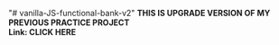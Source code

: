 "# vanilla-JS-functional-bank-v2" 
<b> THIS IS UPGRADE VERSION OF MY PREVIOUS PRACTICE PROJECT<b>
  <br>
  Link: <a herf="https://github.com/rahimuj570/simple-vanilla-js-bank">CLICK HERE</a>
